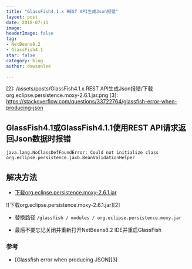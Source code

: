 ```yaml
---
title: "GlassFish4.1.x REST API生成Json报错"
layout: post
date: 2018-07-11
image: 
headerImage: false
tag:
- NetBeans8.2
- GlassFish4.1
star: false
category: blog
author: dawsonlee

---
```


  [1]:  http://book2s.com/java/jar/o/org-eclipse-persistence-moxy/download-org.eclipse.persistence.moxy-2.6.1.html   "下载org.eclipse.persistence.moxy-2.6.1"
  [2]:  /assets/posts/GlassFish4.1.x REST API生成Json报错/下载org.eclipse.persistence.moxy-2.6.1.jar.png
  [3]:  https://stackoverflow.com/questions/33722764/glassfish-error-when-producing-json


##  GlassFish4.1或GlassFish4.1.1使用REST API请求返回Json数据时报错

	java.lang.NoClassDefFoundError: Could not initialize class org.eclipse.persistence.jaxb.BeanValidationHelper

##  解决方法

*  [下载org.eclipse.persistence.moxy-2.6.1.jar][1]

![下载org.eclipse.persistence.moxy-2.6.1.jar][2]

*  替换路径 `/glassfish / modules / org.eclipse.persistence.moxy.jar`

*  最后不要忘记关闭并重新打开NetBeans8.2 IDE并重启GlassFish

### 参考
*  [Glassfish error when producing JSON][3]
